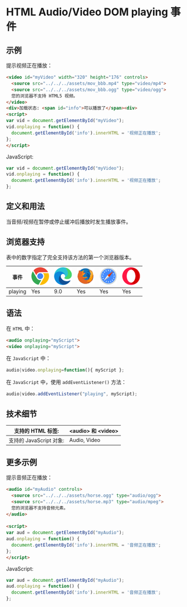 HTML Audio/Video DOM playing 事件
===

## 示例

提示视频正在播放：

```html idoc:preview:iframe
<video id="myVideo" width="320" height="176" controls>
  <source src="../../../assets/mov_bbb.mp4" type="video/mp4">
  <source src="../../../assets/mov_bbb.ogg" type="video/ogg">
  您的浏览器不支持 HTML5 视频。
</video>
<div>加载状态: <span id="info">可以播放了</span><div>
<script>
var vid = document.getElementById("myVideo");
vid.onplaying = function() {
  document.getElementById('info').innerHTML = '视频正在播放';
};
</script>
```

JavaScript:

```js
var vid = document.getElementById("myVideo");
vid.onplaying = function() {
  document.getElementById('info').innerHTML = '视频正在播放';
};
```

## 定义和用法

当音频/视频在暂停或停止缓冲后播放时发生播放事件。

## 浏览器支持

表中的数字指定了完全支持该方法的第一个浏览器版本。

| 事件 | ![chrome][1] | ![edge][2] | ![firefox][3] | ![safari][4] | ![opera][5] |
| ----- | --- | --- | --- | --- | --- |
| playing | Yes | 9.0 | Yes | Yes | Yes |
<!--rehype:style=width: 100%; display: inline-table;-->

## 语法

在 `HTML` 中：

```html
<audio onplaying="myScript">
<video onplaying="myScript">
```

在 `JavaScript` 中：

```js
audio|video.onplaying=function(){ myScript };
```

在 `JavaScript` 中，使用 `addEventListener()` 方法：

```js
audio|video.addEventListener("playing", myScript);
```

## 技术细节

| 支持的 HTML 标签: | \<audio> 和 \<video> |
| -------- | -------- |
| 支持的 JavaScript 对象: | Audio, Video |
<!--rehype:style=width: 100%; display: inline-table;-->

## 更多示例

提示音频正在播放：

```html idoc:preview:iframe
<audio id="myAudio" controls>
  <source src="../../../assets/horse.ogg" type="audio/ogg">
  <source src="../../../assets/horse.mp3" type="audio/mpeg">
  您的浏览器不支持音频元素。
</audio>

<script>
var aud = document.getElementById("myAudio");
aud.onplaying = function() {
  document.getElementById('info').innerHTML = '音频正在播放';
};
</script>
```

JavaScript:

```js
var aud = document.getElementById("myAudio");
aud.onplaying = function() {
  document.getElementById('info').innerHTML = '音频正在播放';
};
```


[1]: ../../../assets/chrome.svg
[2]: ../../../assets/edge.svg
[3]: ../../../assets/firefox.svg
[4]: ../../../assets/safari.svg
[5]: ../../../assets/opera.svg
